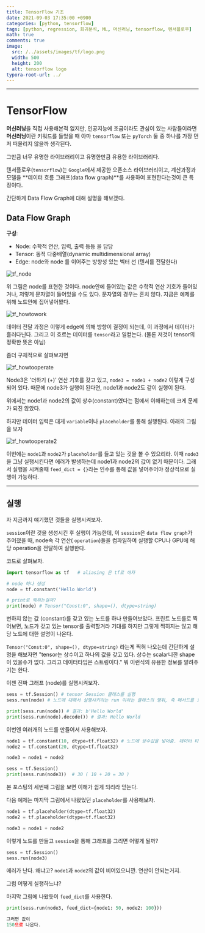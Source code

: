 ```yaml
---
title: TensorFlow 기초
date: 2021-09-03 17:35:00 +0900
categories: [python, tensorflow]
tags: [python, regression, 회귀분석, ML, 머신러닝, tensorflow, 텐서플로우] 
math: true
comments: true
image:
  src: /../assets/images/tf/logo.png
  width: 500
  height: 200
  alt: tensorflow logo
typora-root-url: ../
---
```


---

# TensorFlow 

**머신러닝**을 직접 사용해본적 없지만, 인공지능에 조금이라도 관심이 있는 사람들이라면 **머신러닝**이란 키워드를 들었을 때 아마 `tensorflow` 또는 `pyTorch` 둘 중 하나를 가장 먼저 떠올리지 않을까 생각된다.

그만큼 너무 유명한 라이브러리이고 유명한만큼 유용한 라이브러리다.

텐서플로우(`tensorflow`)는 `Google`에서 제공한 오픈소스 라이브러리이고, 계산과정과 모델을 **데이터 흐름 그래프(data flow graph)**를 사용하여 표현한다는것이 큰 특징이다.

간단하게 Data Flow Graph에 대해 설명을 해보겠다.

## Data Flow Graph

**구성**: 

- Node: 수학적 연산, 입력, 출력 등등 을 담당
- Tensor: 동적 다중배열(dynamic multidimensional array)  
- Edge: node와 node 를 이어주는 방향성 있는 벡터 선 (텐서를 전달한다)

![tf_node](/../assets/images/tf/tf_node.png)

위 그림은 node를 표현한 것이다. node안에 들어있는 값은 수학적 연산 기호가 들어있거나, 저렇게 문자열이 들어있을 수도 있다. 문자열의 경우는 흔치 않다. 지금은 예제를 위해 노드안에 집어넣어봤다.

![tf_howtowork](/../assets/images/tf/tf_howtowork.png)

데이터 전달 과정은 이렇게 edge에 의해 방향이 결정이 되는데, 이 과정에서 데이터가 흘러다닌다. 그리고 이 흐르는 데이터를 `tensor`라고 일컫는다. (물론 저것이 tensor의 정확한 뜻은 아님)

좀더 구체적으로 살펴보자면

![tf_howtooperate](/../assets/images/tf/tf_howtooperate.png)

Node3은 '더하기 (+)' 연산 기호를 갖고 있고, `node3 = node1 + node2` 이렇게 구성되어 있다. 때문에 node3가 실행이 된다면, node1과 node2도 같이 실행이 된다.

위에서는 node1과 node2의 값이 상수(constant)였다는 점에서 이해하는데 크게 문제가 되진 않았다. 

하지만 데이터 입력은 대게 `variable`이나 `placeholder`를 통해 실행된다. 아래의 그림을 보자

![tf_howtooperate2](/../assets/images/tf/tf_howtooperate2.png)

이번에는 `node1`과 `node2`가 `placeholder`를 들고 있는 것을 볼 수 있으리라. 이때 `node3`을 그냥 실행시킨다면 에러가 발생하는데 node1과 node2의 값이 없기 때문이다. 그래서 실행을 시켜줄때 `feed_dict = {}`라는 인수를 통해 값을 넣어주어야 정상적으로 실행이 가능하다.

---

## 실행

자 지금까지 얘기했던 것들을 실행시켜보자. 

`session`이란 것을 생성시킨 후 실행이 가능한데, 이 `session`은 `data flow graph`가 주어졌을 때, node속 각 연산( `operation`)들을 컴파일하여 실행할 CPU나 GPU에 해당 operation을 전달하여 실행한다.

코드로 살펴보자.

```python
import tensorflow as tf   # aliasing 은 tf로 하자

# node 하나 생성
node = tf.constant('Hello World')

# print로 찍히는걸까?
print(node) # Tensor("Const:0", shape=(), dtype=string)
```

변하지 않는 값 (constant)를 갖고 있는 노드를 하나 만들어보았다. 프린트 노드를로 찍어보면, 노드가 갖고 있는 tensor를 출력할거라 기대를 하지만 그렇게 찍히지는 않고 해당 노드에 대한 설명이 나온다. 

`Tensor("Const:0", shape=(), dtype=string)` 라는게 찍혀 나오는데 간단하게 설명을 해보자면 "tensor는 상수이고 하나의 값을 갖고 있다. 상수는 scalar니깐 shape이 있을수가 없다. 그리고 데이터타입은 스트링이다." 뭐 이런식의 유용한 정보를 알려주기는 한다.

이젠 진짜 그래프 (node)를 실행시켜보자.

```python
sess = tf.Session() # tensor Session 클래스를 실행
sess.run(node) # 노드에 대해서 실행시키라는 run 이라는 클래스의 행위, 즉 메서드를 호출한다.

print(sess.run(node)) # 결과: b'Hello World'
print(sess.run(node).decode()) # 결과: Hello World

```



이번엔 여러개의 노드를 만들어서 사용해보자.

```python
node1 = tf.constant(10, dtype=tf.float32) # 노드에 상수값을 넣어줌. 데이터 타입은 float32
node2 = tf.constant(20, dtype=tf.float32)

node3 = node1 + node2

sess = tf.Session()
print(sess.run(node3))  # 30 ( 10 + 20 = 30 )
```

본 포스팅의 세번째 그림을 보면 이해가 쉽게 되리라 믿는다.



다음 예제는 마지막 그림에서 나왔었던 `placeholder`를 사용해보자.

```python
node1 = tf.placeholder(dtype=tf.float32)
node2 = tf.placeholder(dtype=tf.flaot32)

node3 = node1 + node2
```

이렇게 노드를 만들고 `session`을 통해 그래프를 그리면 어떻게 될까?

```python
sess = tf.Session()
sess.run(node3)
```

에러가 난다. 왜냐고? `node1`과 `node2`의 값이 비어있으니깐. 연산이 안되는거지.

그럼 어떻게 실행하느냐?

마지막 그림에 나왔듯이 `feed_dict`를 사용한다.

```python
print(sess.run(node3, feed_dict={node1: 50, node2: 100}))  
```

```python
그러면 값이
150으로 나온다.
```

